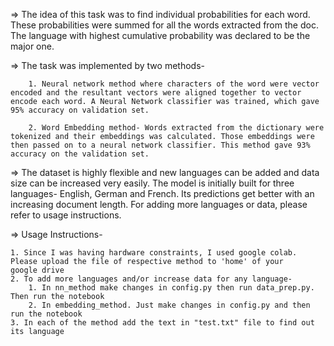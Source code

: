 =>  The idea of this task was to find individual probabilities for each word. These probabilities were summed for all the words extracted from the doc. The language with highest cumulative probability was 	declared to be the major one.

=>  The task was implemented by two methods- 

		1. Neural network method where characters of the word were vector encoded and the resultant vectors were aligned together to vector encode each word. A Neural Network classifier was trained, which gave 95% accuracy on validation set.

		2. Word Embedding method- Words extracted from the dictionary were tokenized and their embeddings was calculated. Those embeddings were then passed on to a neural network classifier. This method gave 93% accuracy on the validation set.

=>  The dataset is highly flexible and new languages can be added and data size can be increased very easily. The model is initially built for three languages- English, German and French. Its predictions 	get better with an increasing document length. For adding more languages or data, please refer to usage instructions.

=>  Usage Instructions-

	1. Since I was having hardware constraints, I used google colab. Please upload the file of respective method to 'home' of your    google drive
	2. To add more languages and/or increase data for any language-
		1. In nn_method make changes in config.py then run data_prep.py. Then run the notebook
		2. In embedding_method. Just make changes in config.py and then run the notebook 
	3. In each of the method add the text in "test.txt" file to find out its language
